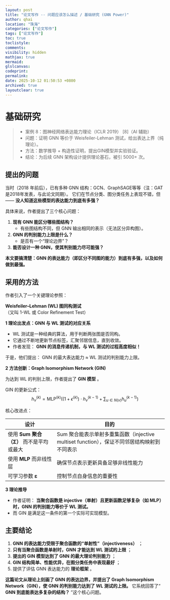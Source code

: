 ```yaml
---
layout: post
title: "论文写作 -- 问题应该怎么描述 / 基础研究 (GNN Power)"
author: qhai
location: "珠海"
categories: ["论文写作"]
tags: ["论文写作"]
toc: true
toclistyle:
comments:
visibility: hidden
mathjax: true
mermaid:
glslcanvas:
codeprint:
permalink:
date: 2025-10-12 01:50:53 +0800
archived: true
layoutclear: true
---
```



# 基础研究

> * 案例 8：图神经网络表达能力理论（ICLR 2019） [8]（AI 辅助）
> * 问题：证明 GNN 等价于 Weisfeiler-Lehman 测试，给出表达上界（纯理论）。
> * 方法：数学推导 + 构造性证明，提出GIN模型并实验验证。
> * 结论：为后续 GNN 架构设计提供理论基石，被引 5000+ 次。


## 提出的问题

当时（2018 年前后），已有多种 GNN 结构：GCN、GraphSAGE等等（注：GAT是2018年发表，与此论文同期）。
它们在节点分类、图分类任务上表现不错，但 ——
**没人知道这些模型的表达能力到底有多强？**

具体来说，作者提出了三个核心问题：
1. **现有 GNN 能区分哪些图结构？**
   * 有些图结构不同，但 GNN 输出相同的表示（无法区分异构图）。
2. **GNN 的判别能力上限是什么？**
   * 是否有一个“理论边界”？
3. **能否设计一种 GNN，使其判别能力尽可能强？**

**本文要搞清楚：GNN 的表达能力（即区分不同图的能力）到底有多强，以及如何做到最强。**


## 采用的方法

作者引入了一个关键理论参照：

**Weisfeiler–Lehman (WL) 图同构测试**
（又叫 1-WL 或 Color Refinement Test）

**1 理论出发点：GNN 与 WL 测试的对应关系**

* WL 测试是一种经典的算法，用于判断两张图是否同构。
* 它通过不断地更新节点标签，汇聚邻居信息，直到收敛。
* 作者发现： **GNN 的消息传递机制，与 WL 测试的过程高度相似！**

于是，他们提出：
GNN 的最大表达能力 ≈ WL 测试的判别能力上限。

**2 方法创新：Graph Isomorphism Network (GIN)**

为达到 WL 的判别上限，作者提出了 **GIN 模型** 。

GIN 的更新公式：
$$
h_v^{(k)} = \text{MLP}^{(k)} \Big( (1+\epsilon^{(k)})\cdot h_v^{(k-1)} + \sum_{u\in N(v)} h_u^{(k-1)} \Big)
$$

核心改进点：

| 设计 | 目的 |
| --- | --- |
| 使用 **Sum 聚合（Σ）** 而不是平均或最大 | Sum 聚合能表示单射多重集函数（injective multiset function），保证不同邻居结构映射到不同表示 |
| 使用 **MLP** 而非线性层 | 确保节点表示更新具备足够非线性能力 |
| 可学习参数 **ε** | 控制节点自身信息的重要性 |

**3 理论推导**

* 作者证明： **当聚合函数是 injective（单射）且更新函数足够复杂（如 MLP）时，GNN 的判别能力等价于 WL 测试。**
* 而 GIN 是满足这一条件的第一个实际可实现模型。


## 主要结论

1. **GNN 的表达能力受限于聚合函数的“单射性”（injectiveness）** ；
2. **只有当聚合函数是单射时，GNN 才能达到 WL 测试的上限** ；
3. **提出的 GIN 模型达到了 GNN 的最大理论判别能力** ；
4. **GIN 结构简单、性能优异，在图分类任务中表现最好** ；
5. 提供了评估 GNN 表达能力的 **理论框架** 。

**这篇论文从理论上刻画了 GNN 的表达边界，并提出了 Graph Isomorphism Network（GIN），使 GNN 的判别能力达到了 WL 测试的上限。**
它系统回答了“ **GNN 到底能表达多复杂的结构？** ”这个核心问题。


